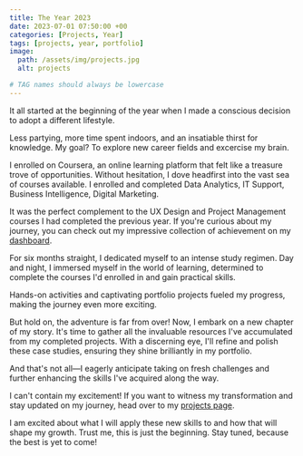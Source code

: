 ```yaml
---
title: The Year 2023
date: 2023-07-01 07:50:00 +00
categories: [Projects, Year]
tags: [projects, year, portfolio]  
image:
  path: /assets/img/projects.jpg
  alt: projects

# TAG names should always be lowercase
---
```


It all started at the beginning of the year when I made a conscious decision to adopt a different lifestyle. 

Less partying, more time spent indoors, and an insatiable thirst for knowledge. My goal? To explore new career fields and excercise my brain.

I enrolled on Coursera, an online learning platform that felt like a treasure trove of opportunities. Without hesitation, I dove headfirst into the vast sea of courses available. I enrolled and completed Data Analytics, IT Support, Business Intelligence, Digital Marketing. 

It was the perfect complement to the UX Design and Project Management courses I had completed the previous year. If you're curious about my journey, you can check out my impressive collection of achievement on my [dashboard](https://www.credly.com/users/patrick-kyei).

For six months straight, I dedicated myself to an intense study regimen. Day and night, I immersed myself in the world of learning, determined to complete the courses I'd enrolled in and gain practical skills.

Hands-on activities and captivating portfolio projects fueled my progress, making the journey even more exciting.

But hold on, the adventure is far from over! Now, I embark on a new chapter of my story. It's time to gather all the invaluable resources I've accumulated from my completed projects. With a discerning eye, I'll refine and polish these case studies, ensuring they shine brilliantly in my portfolio. 

And that's not all—I eagerly anticipate taking on fresh challenges and further enhancing the skills I've acquired along the way.

I can't contain my excitement! If you want to witness my transformation and stay updated on my journey, head over to my [projects page](https://patrickkyei.com/projects/). 

I am excited about what I will apply these new skills to and how that will shape my growth. Trust me, this is just the beginning. Stay tuned, because the best is yet to come!